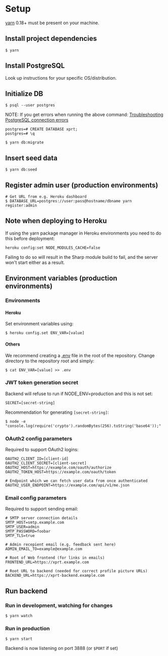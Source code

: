 # Setup

[yarn](https://github.com/yarnpkg/yarn) 0.18+ must be present on your machine.

## Install project dependencies
```
$ yarn
```

## Install PostgreSQL

Look up instructions for your specific OS/distribution.

## Initialize DB
```
$ psql --user postgres
```

NOTE: If you get errors when running the above command:
[Troubleshooting PostgreSQL connection errors](/docs/POSTGRESQL.md)

```
postgres=# CREATE DATABASE xprt;
postgres=# \q
```

```
$ yarn db:migrate
```

## Insert seed data
```
$ yarn db:seed
```

## Register admin user (production environments)
```
# Get URL from e.g. Heroku dashboard
$ DATABASE_URL=postgres://user:pass@hostname/dbname yarn register:admin
```

## Note when deploying to Heroku

If using the yarn package manager in Heroku environments you need to do this
before deployment:

```
heroku config:set NODE_MODULES_CACHE=false
```

Failing to do so will result in the Sharp module build to fail, and the server
won't start either as a result.

## Environment variables (production environments)
### Environments
#### Heroku

Set environment variables using:

```
$ heroku config.set ENV_VAR=[value]
```

#### Others

We recommend creating a [.env](https://www.npmjs.com/package/dotenv) file in
the root of the repository. Change directory to the repository root and simply:

```
$ cat ENV_VAR=[value] >> .env
```

### JWT token generation secret
Backend will refuse to run if NODE_ENV=production and this is not set:
```
SECRET=[secret-string]
```

Recommendation for generating `[secret-string]`:
```
$ node -e "console.log(require('crypto').randomBytes(256).toString('base64'));"
```

### OAuth2 config parameters

Required to support OAuth2 logins:

```
OAUTH2_CLIENT_ID=[client-id]
OAUTH2_CLIENT_SECRET=[client-secret]
OAUTH2_HOST=https://example.com/oauth/authorize
OAUTH2_TOKEN_HOST=https://example.com/oauth/token

# Endpoint which we can fetch user data from once authenticated
OAUTH2_USER_ENDPOINT=https://example.com/api/v1/me.json
```

### Email config parameters

Required to support sending email:

```
# SMTP server connection details
SMTP_HOST=smtp.example.com
SMTP_USER=admin
SMTP_PASSWORD=foobar
SMTP_TLS=true

# Admin recepient email (e.g. feedback sent here)
ADMIN_EMAIL_TO=example@example.com

# Root of Web frontend (for links in emails)
FRONTEND_URL=https://xprt.example.com

# Root URL to backend (needed for correct profile picture URLs)
BACKEND_URL=https://xprt-backend.example.com
```

## Run backend
### Run in development, watching for changes
```
$ yarn watch
```

### Run in production
```
$ yarn start
```

Backend is now listening on port 3888 (or `$PORT` if set)
